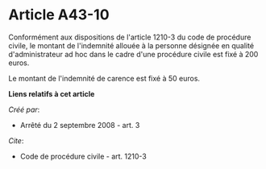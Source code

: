 # Article A43-10

Conformément aux dispositions de l'article 1210-3 du code de procédure civile, le montant de l'indemnité allouée à la
personne désignée en qualité d'administrateur ad hoc dans le cadre d'une procédure civile est fixé à 200 euros. 

Le montant de l'indemnité de carence est fixé à 50 euros.

**Liens relatifs à cet article**

_Créé par_:

  - Arrêté du 2 septembre 2008 - art. 3

_Cite_:

  - Code de procédure civile - art. 1210-3
